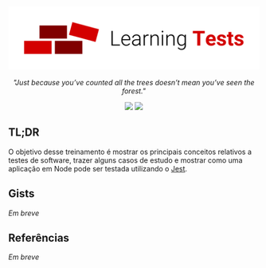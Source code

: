 <p align="center">
  <img
    src="https://raw.githubusercontent.com/mjs-community/learning-tests/master/docs/logo.png"
    alt="learning tests"
    width="600px"
  />
</p>

<em> <p align="center"> "Just because you’ve counted all the trees doesn’t mean you’ve seen the forest." </p> </em>

<p align=center>
  <img src="https://img.shields.io/badge/revisão-1-red" />
  <img src="https://img.shields.io/badge/exemplos-WIP-red" />
</p>

## TL;DR
O objetivo desse treinamento é mostrar os principais conceitos relativos a testes de software, trazer alguns casos de estudo e mostrar como uma aplicação em Node pode ser testada utilizando o [Jest](https://jestjs.io/).

## Gists
<em> Em breve </em>

## Referências
<em> Em breve </em>
